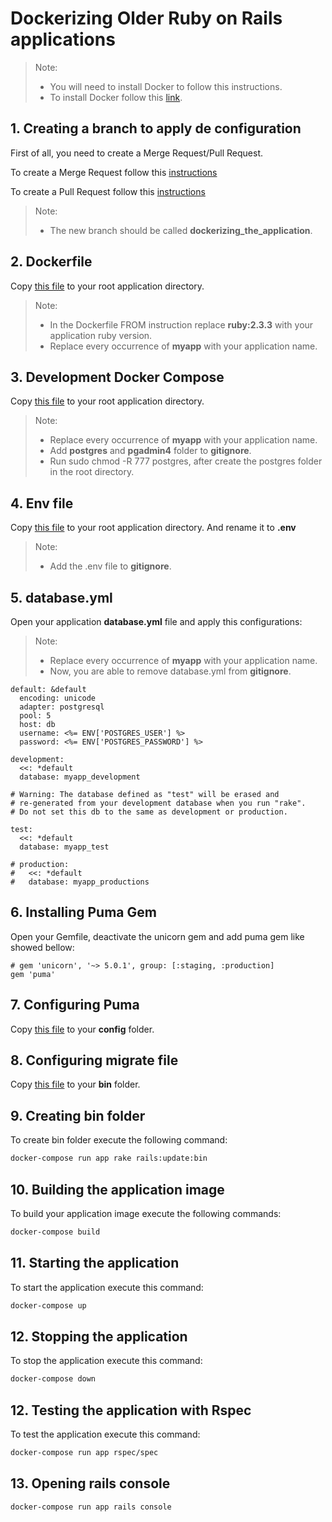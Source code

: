 # Dockerizing Older Ruby on Rails applications

> Note:
> * You will need to install Docker to follow this instructions.
> * To install Docker follow this [link](Docker/Docker_installation.md).

## 1. Creating a branch to apply de configuration

First of all, you need to create a Merge Request/Pull Request.

To create a Merge Request follow this [instructions](https://docs.gitlab.com/ee/gitlab-basics/add-merge-request.html)

To create a Pull Request follow this [instructions](https://help.github.com/articles/creating-a-pull-request/)

> Note:
> * The new branch should be called **dockerizing_the_application**.

## 2. Dockerfile

Copy [this file](dockerizing-older-ruby-on-rails-apps/Dockerfile) to your root application directory.

>Note:
  >* In the Dockerfile FROM instruction replace **ruby:2.3.3** with your application ruby version.
  >* Replace every occurrence of **myapp** with your application name.

## 3. Development Docker Compose

Copy [this file](dockerizing-older-ruby-on-rails-apps/docker-compose.yml) to your root application directory.

>Note:
  >* Replace every occurrence of **myapp** with your application name.
  >* Add **postgres** and **pgadmin4** folder to **gitignore**.
  >* Run sudo chmod -R 777 postgres, after create the postgres folder in the root directory.

## 4. Env file

Copy [this file](dockerizing-older-ruby-on-rails-apps/.env.example) to your root application directory. And rename it to **.env**

>Note:
  >* Add the .env file to **gitignore**.

## 5. database.yml

Open your application **database.yml** file and apply this configurations:

>Note:
  >* Replace every occurrence of **myapp** with your application name.
  >* Now, you are able to remove database.yml from **gitignore**.

```nano
default: &default
  encoding: unicode
  adapter: postgresql
  pool: 5
  host: db
  username: <%= ENV['POSTGRES_USER'] %>
  password: <%= ENV['POSTGRES_PASSWORD'] %>

development:
  <<: *default
  database: myapp_development

# Warning: The database defined as "test" will be erased and
# re-generated from your development database when you run "rake".
# Do not set this db to the same as development or production.

test:
  <<: *default
  database: myapp_test

# production:
#   <<: *default
#   database: myapp_productions
```

## 6. Installing Puma Gem

Open your Gemfile, deactivate the unicorn gem and add puma gem like showed bellow:

```nano
# gem 'unicorn', '~> 5.0.1', group: [:staging, :production]
gem 'puma'
```

## 7. Configuring Puma

Copy [this file](dockerizing-older-ruby-on-rails-apps/puma.rb) to your **config** folder.

## 8. Configuring migrate file

Copy [this file](dockerizing-older-ruby-on-rails-apps/migrate) to your **bin** folder.

## 9. Creating bin folder

To create bin folder execute the following command:

```bash
docker-compose run app rake rails:update:bin
```

## 10. Building the application image

To build your application image execute the following commands:

```bash
docker-compose build
```

## 11. Starting the application

To start the application execute this command:

```bash
docker-compose up
```

## 12. Stopping the application

To stop the application execute this command:

```bash
docker-compose down
```

## 12. Testing the application with Rspec

To test the application execute this command:

```bash
docker-compose run app rspec/spec
```

## 13. Opening rails console

```bash
docker-compose run app rails console
```
